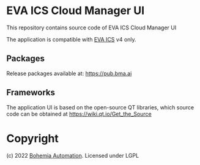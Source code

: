 # EVA ICS Cloud Manager UI

This repository contains source code of EVA ICS Cloud Manager UI

The application is compatible with [EVA ICS](https://www.eva-ics.com/) v4 only.

## Packages

Release packages available at: https://pub.bma.ai

## Frameworks

The application UI is based on the open-source QT libraries, which source code can be obtained at https://wiki.qt.io/Get_the_Source

# Copyright

(c) 2022 [Bohemia Automation](https://www.bohemia-automation.com). Licensed under LGPL
